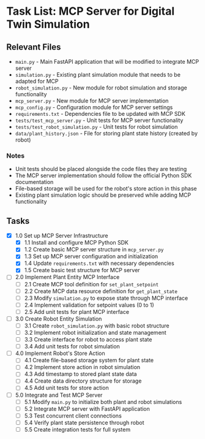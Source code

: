 # Task List: MCP Server for Digital Twin Simulation

## Relevant Files

- `main.py` - Main FastAPI application that will be modified to integrate MCP server
- `simulation.py` - Existing plant simulation module that needs to be adapted for MCP
- `robot_simulation.py` - New module for robot simulation and storage functionality
- `mcp_server.py` - New module for MCP server implementation
- `mcp_config.py` - Configuration module for MCP server settings
- `requirements.txt` - Dependencies file to be updated with MCP SDK
- `tests/test_mcp_server.py` - Unit tests for MCP server functionality
- `tests/test_robot_simulation.py` - Unit tests for robot simulation
- `data/plant_history.json` - File for storing plant state history (created by robot)

### Notes

- Unit tests should be placed alongside the code files they are testing
- The MCP server implementation should follow the official Python SDK documentation
- File-based storage will be used for the robot's store action in this phase
- Existing plant simulation logic should be preserved while adding MCP functionality

## Tasks

- [x] 1.0 Set up MCP Server Infrastructure
  - [x] 1.1 Install and configure MCP Python SDK
  - [x] 1.2 Create basic MCP server structure in `mcp_server.py`
  - [x] 1.3 Set up MCP server configuration and initialization
  - [x] 1.4 Update `requirements.txt` with necessary dependencies
  - [x] 1.5 Create basic test structure for MCP server

- [ ] 2.0 Implement Plant Entity MCP Interface
  - [ ] 2.1 Create MCP tool definition for `set_plant_setpoint`
  - [ ] 2.2 Create MCP data resource definition for `get_plant_state`
  - [ ] 2.3 Modify `simulation.py` to expose state through MCP interface
  - [ ] 2.4 Implement validation for setpoint values (0 to 1)
  - [ ] 2.5 Add unit tests for plant MCP interface

- [ ] 3.0 Create Robot Entity Simulation
  - [ ] 3.1 Create `robot_simulation.py` with basic robot structure
  - [ ] 3.2 Implement robot initialization and state management
  - [ ] 3.3 Create interface for robot to access plant state
  - [ ] 3.4 Add unit tests for robot simulation

- [ ] 4.0 Implement Robot's Store Action
  - [ ] 4.1 Create file-based storage system for plant state
  - [ ] 4.2 Implement store action in robot simulation
  - [ ] 4.3 Add timestamp to stored plant state data
  - [ ] 4.4 Create data directory structure for storage
  - [ ] 4.5 Add unit tests for store action

- [ ] 5.0 Integrate and Test MCP Server
  - [ ] 5.1 Modify `main.py` to initialize both plant and robot simulations
  - [ ] 5.2 Integrate MCP server with FastAPI application
  - [ ] 5.3 Test concurrent client connections
  - [ ] 5.4 Verify plant state persistence through robot
  - [ ] 5.5 Create integration tests for full system 